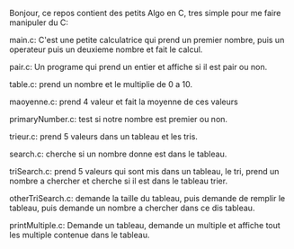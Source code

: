 Bonjour, ce repos contient des petits Algo en C, tres simple pour me faire manipuler du C:

main.c: C'est une petite calculatrice qui prend un premier nombre, puis un operateur puis un deuxieme nombre et fait le calcul.

pair.c: Un programe qui prend un entier et affiche si il est pair ou non.

table.c: prend un nombre et le multiplie de 0 a 10.

maoyenne.c: prend 4 valeur et fait la moyenne de ces valeurs

primaryNumber.c: test si notre nombre est premier ou non.

trieur.c: prend 5 valeurs dans un tableau et les tris.

search.c: cherche si un nombre donne est dans le tableau.

triSearch.c: prend 5 valeurs qui sont mis dans un tableau, le tri, prend un nombre a chercher et cherche si il est dans le tableau trier.

otherTriSearch.c: demande la taille du tableau, puis demande de remplir le tableau, puis demande un nombre a chercher dans ce dis tableau.

printMultiple.c: Demande un tableau, demande un multiple et affiche tout les multiple contenue dans le tableau.
